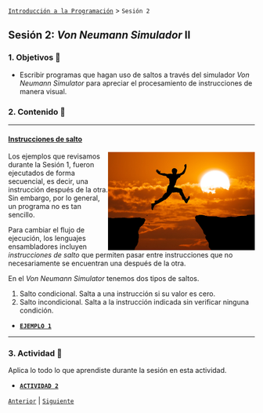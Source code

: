 [`Introducción a la Programación`](../README.md) > `Sesión 2`

## Sesión 2: *Von Neumann Simulador* II

### 1. Objetivos :dart:

- Escribir programas que hagan uso de saltos a través del simulador *Von Neumann Simulator* para apreciar el procesamiento de instrucciones de manera visual.

### 2. Contenido :rocket:

---
#### <ins>Instrucciones de salto</ins>
<img src="imagenes/imagen1.jpg" width="300" height="200" align="right">

Los ejemplos que revisamos durante la Sesión 1, fueron ejecutados de forma secuencial, es decir, una instrucción después de la otra. Sin embargo, por lo general, un programa no es tan sencillo.

Para cambiar el flujo de ejecución, los lenguajes ensambladores incluyen *instrucciones de salto* que permiten pasar entre instrucciones que no necesariamente se encuentran una después de la otra.

En el *Von Neumann Simulator* tenemos dos tipos de saltos.

1. Salto condicional. Salta a una instrucción si su valor es cero.
1. Salto incondicional. Salta a la instrucción indicada sin verificar ninguna condición.

- [**`EJEMPLO 1`**](ejemplo01/README.md)

---

### 3. Actividad :memo:
Aplica lo todo lo que aprendiste durante la sesión en esta actividad. 

- [**`ACTIVIDAD 2`**](actividad/README.md)

[`Anterior`](../README.md) | [`Siguiente`](../sesion02/README.md)

<!--1. Ingresa a la página del simulador.
   
2. En esta sesión, escribiremos un programa que decida si un número es par. Para saber si un número es par, se deben seguir los siguientes pasos, usaremos los números 3 y 4 como ejemplo:

   1. Dividir el número entre 2.
   
      ```
      4 / 2 = 2
      3 / 2 = 1
      ```
   
   2. Multiplicar el resultado obtenido entre 2.
   
      ```
      2 * 2 = 4
      1 * 2 = 2
      ```
     
   3. Si el valor obtenido es igual al original, devolvemos un 1 (verdadero), si no lo es, devolvemos falso. 
   
      ```
      2 =  2 => 1
      2 /= 3 => 0
      ```
      
      Una forma de ver si dos números son iguales es restalos y verificar que su valor sea cero.
      
      ```
      2 - 2 = 0 => 1
      3 - 2 = 1 => 0
      ```
      
3. El programa que realiza esto en el simulador se muestra a continuación, asegurate de entender cada paso. 

   - La operación `JMZ` recibe un número de línea, de esta forma, si el valor del acumulador es igual a cero (*zero*), salta a la línea indicada. En caso contrario, continúa en la siguiente línea.
   
   - La operación `JMP` recibe un número y simplemente salta a la línea indicada sin verificar ninguna condición.
   
      ```assembly
      // ¿X es par? Z
      LOD X
      DIV #2
      MUL #2
      STO Y
      LOD X
      SUB Y
      JMZ 11
      LOD #0
      STO Z
      JMP 13
      LOD #1
      STO Z
      HLT
      ```
   
4. Ejecuta el código en el simulador y observa el comportamiento. Puedes descargar el código final [aquí](codigos/even.json) y cargarlo en el simulador, pero asegurate de entenderlo. Por atención a la ejecución de los saltos y observa el valor final de `Z`.

   ![imagen1](imagenes/s2e11.png)
   
   ![imagen2](imagenes/s2e12.png)

[`Anterior`](../actividad01/README.md) | [`Siguiente`](../actividad02/README.md)  --> 
